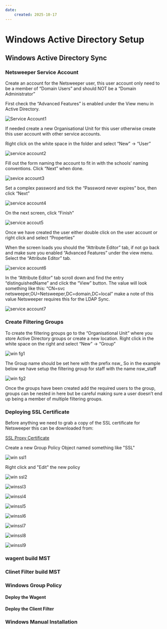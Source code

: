 ```yaml
---
date:
    created: 2025-10-17
---
```

# Windows Active Directory Setup

## Windows Active Directory Sync

### Netsweeper Service Account

Create an account for the Netsweeper user, this user account only need to be a member of “Domain Users” and should NOT be a “Domain Administrator”

First check the “Advanced Features” is enabled under the View menu in Active Directory.

![Service Account1](media/windows-ad/win-sa1.png)

If needed create a new Organisational Unit for this user otherwise create this user account with other service accounts.

Right click on the white space in the folder and select “New” -> “User”

![service account2](media/windows-ad/win-sa2.png)

Fill out the form naming the account to fit in with the schools’ naming conventions. Click “Next” when done.

![sevice account3](media/windows-ad/win-sa3.png)

Set a complex password and tick the “Password never expires” box, then click “Next”

![service account4](media/windows-ad/win-sa4.png)

On the next screen, click “Finish”

![service accout5](media/windows-ad/win-sa5.png)

Once we have created the user either double click on the user account or right click and select “Properties”

When the screen loads you should the “Attribute Editor” tab, if not go back and make sure you enabled “Advanced Features” under the view menu. Select the “Attribute Editor” tab.

![service account6](media/windows-ad/win-sa6.png)

In the “Attribute Editor" tab scroll down and find the entry “distinguishedName” and click the “View” button. The value will look something like this: “CN=svc netsweeper,OU=Netsweeper,DC=domain,DC=local” make a note of this value Netsweeper requires this for the LDAP Sync.

![service account7](media/windows-ad/win-sa7.png)

### Create Filtering Groups

To create the filtering groups go to the “Organisational Unit” where you store Active Directory groups or create a new location. Right click in the white space on the right and select “New” -> “Group”

![win fg1](media/windows-ad/win-fg1.png)

The Group name should be set here with the prefix nsw_
So in the example below we have setup the filtering group for staff with the name nsw_staff

![win fg2](media/windows-ad/win-fg2.png)

Once the groups have been created add the required users to the group, groups can be nested in here but be careful making sure a user doesn’t end up being a member of multiple filtering groups.

### Deploying SSL Certificate

Before anything we need to grab a copy of the SSL certificate for Netsweeper this can be downloaded from:

[SSL Proxy Certificate](https://wavenetcloud.netsweeper.com/webadmin/tools/download_proxy_cert.php)

Create a new Group Policy Object named something like "SSL"

![win ssl1](media/windows-ad/win-ssl1.png)

Right click and "Edit" the new policy

![win ssl2](media/windows-ad/win-ssl2.png)

![winssl3](media/windows-ad/win-ssl3.png)

![winssl4](media/windows-ad/win-ssl4.png)

![winssl5](media/windows-ad/win-ssl5.png)

![winssl6](media/windows-ad/win-ssl6.png)

![winssl7](media/windows-ad/win-ssl7.png)

![winssl8](media/windows-ad/win-ssl8.png)

![winssl9](media/windows-ad/win-ssl9.png)

### wagent build MST

### Clinet Filter build MST

### Windows Group Policy

#### Deploy the Wagent

#### Deploy the Client Filter

### Windows Manual Installation